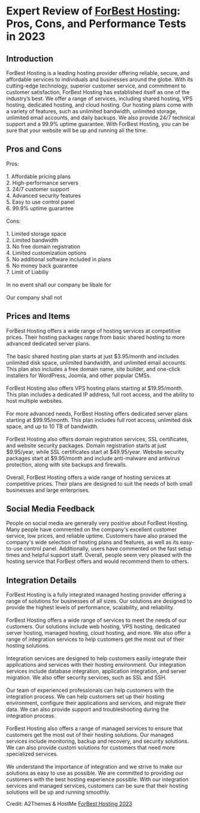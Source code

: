 <h1>Expert Review of <a href="https://a2themes.com/forbest-hosting-reviews">ForBest Hosting</a>: Pros, Cons, and Performance Tests in 2023</h1>
<h2>Introduction</h2>
ForBest Hosting is a leading hosting provider offering reliable, secure, and affordable services to individuals and businesses around the globe. With its cutting-edge technology, superior customer service, and commitment to customer satisfaction, ForBest Hosting has established itself as one of the industry’s best. We offer a range of services, including shared hosting, VPS hosting, dedicated hosting, and cloud hosting. Our hosting plans come with a variety of features, such as unlimited bandwidth, unlimited storage, unlimited email accounts, and daily backups. We also provide 24/7 technical support and a 99.9% uptime guarantee. With ForBest Hosting, you can be sure that your website will be up and running all the time.
<h2>Pros and Cons</h2>
Pros:<br><br>1. Affordable pricing plans<br>2. High-performance servers<br>3. 24/7 customer support<br>4. Advanced security features<br>5. Easy to use control panel<br>6. 99.9% uptime guarantee <br><br>Cons:<br><br>1. Limited storage space <br>2. Limited bandwidth <br>3. No free domain registration <br>4. Limited customization options <br>5. No additional software included in plans <br>6. No money back guarantee<br>7. Limit of Liabiliy<br><br>In no event shall our company be libale for<br><br>Our company shall not
<h2>Prices and Items</h2>
ForBest Hosting offers a wide range of hosting services at competitive prices. Their hosting packages range from basic shared hosting to more advanced dedicated server plans. <br><br>The basic shared hosting plan starts at just $3.95/month and includes unlimited disk space, unlimited bandwidth, and unlimited email accounts. This plan also includes a free domain name, site builder, and one-click installers for WordPress, Joomla, and other popular CMSs.<br><br>ForBest Hosting also offers VPS hosting plans starting at $19.95/month. This plan includes a dedicated IP address, full root access, and the ability to host multiple websites. <br><br>For more advanced needs, ForBest Hosting offers dedicated server plans starting at $99.95/month. This plan includes full root access, unlimited disk space, and up to 10 TB of bandwidth.<br><br>ForBest Hosting also offers domain registration services, SSL certificates, and website security packages. Domain registration starts at just $9.95/year, while SSL certificates start at $49.95/year. Website security packages start at $9.95/month and include anti-malware and antivirus protection, along with site backups and firewalls. <br><br>Overall, ForBest Hosting offers a wide range of hosting services at competitive prices. Their plans are designed to suit the needs of both small businesses and large enterprises.
<h2>Social Media Feedback</h2>
People on social media are generally very positive about ForBest Hosting. Many people have commented on the company's excellent customer service, low prices, and reliable uptime. Customers have also praised the company's wide selection of hosting plans and features, as well as its easy-to-use control panel. Additionally, users have commented on the fast setup times and helpful support staff. Overall, people seem very pleased with the hosting service that ForBest offers and would recommend them to others.
<h2>Integration Details</h2>
ForBest Hosting is a fully integrated managed hosting provider offering a range of solutions for businesses of all sizes. Our solutions are designed to provide the highest levels of performance, scalability, and reliability.<br><br>ForBest Hosting offers a wide range of services to meet the needs of our customers. Our solutions include web hosting, VPS hosting, dedicated server hosting, managed hosting, cloud hosting, and more. We also offer a range of integration services to help customers get the most out of their hosting solutions.<br><br>Integration services are designed to help customers easily integrate their applications and services with their hosting environment. Our integration services include database integration, application integration, and server migration. We also offer security services, such as SSL and SSH.<br><br>Our team of experienced professionals can help customers with the integration process. We can help customers set up their hosting environment, configure their applications and services, and migrate their data. We can also provide support and troubleshooting during the integration process.<br><br>ForBest Hosting also offers a range of managed services to ensure that customers get the most out of their hosting solutions. Our managed services include monitoring, backup and recovery, and security solutions. We can also provide custom solutions for customers that need more specialized services.<br><br>We understand the importance of integration and we strive to make our solutions as easy to use as possible. We are committed to providing our customers with the best hosting experience possible. With our integration services and managed services, customers can be sure that their hosting solutions will be up and running smoothly.
<p>Credit: A2Themes & HostMe <a href="https://a2themes.com/forbest-hosting-reviews">ForBest Hosting 2023</a></p>